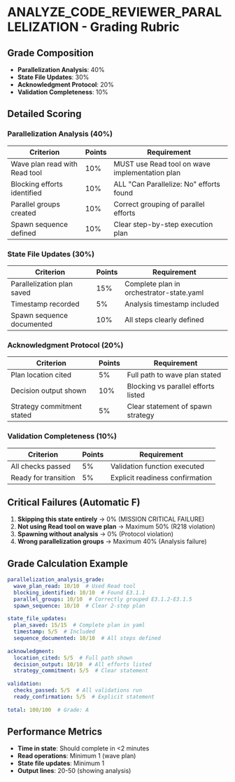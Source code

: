 # ANALYZE_CODE_REVIEWER_PARALLELIZATION - Grading Rubric

## Grade Composition
- **Parallelization Analysis**: 40%
- **State File Updates**: 30%
- **Acknowledgment Protocol**: 20%
- **Validation Completeness**: 10%

## Detailed Scoring

### Parallelization Analysis (40%)
| Criterion | Points | Requirement |
|-----------|--------|-------------|
| Wave plan read with Read tool | 10% | MUST use Read tool on wave implementation plan |
| Blocking efforts identified | 10% | ALL "Can Parallelize: No" efforts found |
| Parallel groups created | 10% | Correct grouping of parallel efforts |
| Spawn sequence defined | 10% | Clear step-by-step execution plan |

### State File Updates (30%)
| Criterion | Points | Requirement |
|-----------|--------|-------------|
| Parallelization plan saved | 15% | Complete plan in orchestrator-state.yaml |
| Timestamp recorded | 5% | Analysis timestamp included |
| Spawn sequence documented | 10% | All steps clearly defined |

### Acknowledgment Protocol (20%)
| Criterion | Points | Requirement |
|-----------|--------|-------------|
| Plan location cited | 5% | Full path to wave plan stated |
| Decision output shown | 10% | Blocking vs parallel efforts listed |
| Strategy commitment stated | 5% | Clear statement of spawn strategy |

### Validation Completeness (10%)
| Criterion | Points | Requirement |
|-----------|--------|-------------|
| All checks passed | 5% | Validation function executed |
| Ready for transition | 5% | Explicit readiness confirmation |

## Critical Failures (Automatic F)

1. **Skipping this state entirely** → 0% (MISSION CRITICAL FAILURE)
2. **Not using Read tool on wave plan** → Maximum 50% (R218 violation)
3. **Spawning without analysis** → 0% (Protocol violation)
4. **Wrong parallelization groups** → Maximum 40% (Analysis failure)

## Grade Calculation Example

```yaml
parallelization_analysis_grade:
  wave_plan_read: 10/10  # Used Read tool
  blocking_identified: 10/10  # Found E3.1.1
  parallel_groups: 10/10  # Correctly grouped E3.1.2-E3.1.5
  spawn_sequence: 10/10  # Clear 2-step plan
  
state_file_updates:
  plan_saved: 15/15  # Complete plan in yaml
  timestamp: 5/5  # Included
  sequence_documented: 10/10  # All steps defined
  
acknowledgment:
  location_cited: 5/5  # Full path shown
  decision_output: 10/10  # All efforts listed
  strategy_commitment: 5/5  # Clear statement
  
validation:
  checks_passed: 5/5  # All validations run
  ready_confirmation: 5/5  # Explicit statement
  
total: 100/100  # Grade: A
```

## Performance Metrics

- **Time in state**: Should complete in <2 minutes
- **Read operations**: Minimum 1 (wave plan)
- **State file updates**: Minimum 1
- **Output lines**: 20-50 (showing analysis)